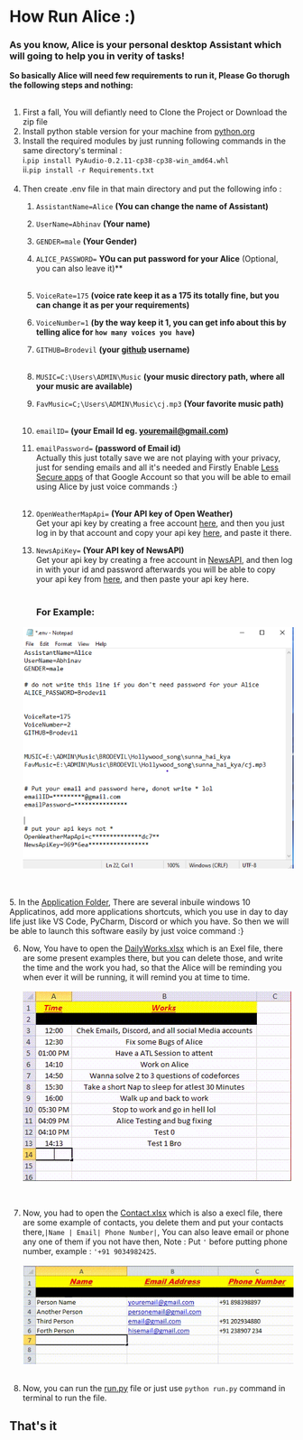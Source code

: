 # How Run Alice :)

### As you know, Alice is your personal desktop Assistant which will going to help you in verity of tasks!<br>

**So basically Alice will need few requirements to run it, Please Go thorugh the following steps and nothing:**
<br><br>
1. First a fall, You will defiantly need to Clone the Project or Download the zip file<br>
2. Install python stable version for your machine from [python.org](https://www.python.org/downloads/release/python-387/)<br>
3. Install the required modules by just running following commands in the same directory's terminal :<br>
   i.`pip install PyAudio-0.2.11-cp38-cp38-win_amd64.whl`    
   ii.`pip install -r Requirements.txt`
<br><br>
4. Then create .env file in that main directory and put the following info :<br>
    1. `AssistantName=Alice`  **(You can change the name of Assistant)**
    2. `UserName=Abhinav`     **(Your name)**
    3. `GENDER=male`		  **(Your Gender)**
    4. `ALICE_PASSWORD=` **YOu can put password for your Alice** (Optional, you can also leave it)**<br><br>
    5. `VoiceRate=175`		  **(voice rate keep it as a 175 its totally fine, but you can change it as per your requirements)**
    6. `VoiceNumber=1`		  **(by the way keep it 1, you can get info about this by telling alice for `how many voices you have`)**
    7. `GITHUB=Brodevil`	   **(your [github](https://github.com/Brodevil) username)**<br><br>
    8. `MUSIC=C:\Users\ADMIN\Music`  **(your music directory path, where all your music are available)**
    9. `FavMusic=C;\Users\ADMIN\Music\cj.mp3` **(Your favorite  music path)**
       <br><br>
    10. `emailID=`   **(your Email Id eg. youremail@gmail.com)**
    11. `emailPassword=`   **(password of Email id)**<br>
    Actually this just totally save we are not playing with your privacy, just for sending emails and all it's needed and
    Firstly Enable [Less Secure apps](https://myaccount.google.com/lesssecureapps?pli=1&rapt=AEjHL4NqK_w8itXLmU61XOIaNEY6NxvbMEyJtfB_MinE6JyU4Z7IGUwfQ-tKUq4zs5_0AcJMxDWiGoEUyw1Eet__Q3mVr322wA) of that Google Account so that you will be able to email using Alice by just voice commands :}<br><br>
    11. `OpenWeatherMapApi=` **(Your API key of Open Weather)**<br>
         Get your api key by creating a free account [here](https://home.openweathermap.org/users/sign_up), 
         and then you just log in by that account and copy your api key [here](https://home.openweathermap.org/api_keys), and paste it there.
        
   12. `NewsApiKey=`  **(Your API key of NewsAPI)**<br>
       Get your api key by creating a free account in [NewsAPI](https://newsapi.org/register), and then log in with your id and password afterwards you will be able to copy your api key from [here](https://newsapi.org/account), 
         and then paste your api key here.<br><br>
   
       ### For Example:
    ![envFile](https://raw.githubusercontent.com/Brodevil/Alice/main/Assistant/resources/Images/env_file.png)
        

<br><br>
5. In the [Application Folder](https://github.com/Brodevil/Alice/tree/main/Applications), There are several inbuile windows 10 Applicatinos, add more applications 
   shortcuts, which you use in day to day life just like VS Code, PyCharm, Discord or which you have. So then we will be able to launch 
   this software easily by just voice command :}<br>
 
6. Now, You have to open the [DailyWorks.xlsx](https://github.com/Brodevil/Alice/blob/main/DailyWorks.xlsx) which is an Exel file, there are some present examples there, but you can delete those, and write the time and the work you had, so that the Alice will be reminding you when ever it will be running, it will remind you at time to time. <br><br>
   ![DailyWorks](https://raw.githubusercontent.com/Brodevil/Alice/main/Assistant/resources/Images/DailyWorksExel.gif)
<br>

7. Now, you had to open the [Contact.xlsx](Contact.xlsx) which is also a execl file, there are some example of contacts, you delete them and put your contacts there,`|Name | Email| Phone Number|`, You can also leave email or phone any one of them if you not have then, Note : Put `'` before putting phone number, example : `'+91 9034982425`.<br><br>
   ![Contacts Exel](https://raw.githubusercontent.com/Brodevil/Alice/main/Assistant/resources/Images/contacts.gif)<br><br>

8. Now, you can run the [run.py](run.py) file or just use `python run.py` command in terminal to run the file.

## That's it
